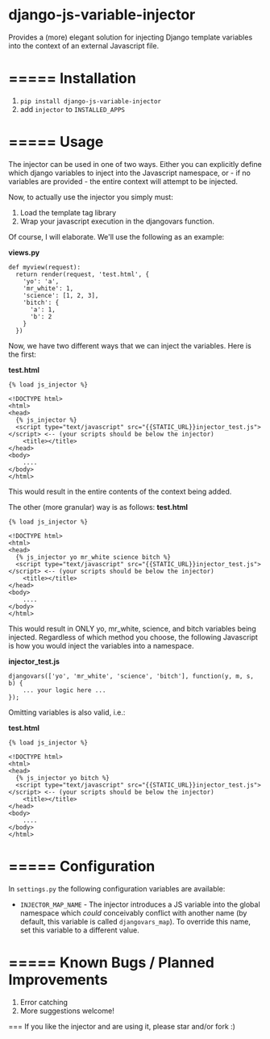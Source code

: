 django-js-variable-injector
===========================

Provides a (more) elegant solution for injecting Django template variables into the context of an external Javascript file.

=====
Installation
=====
1. ``pip install django-js-variable-injector``
2. add ``injector`` to ``INSTALLED_APPS``

=====
Usage
=====
The injector can be used in one of two ways. Either you can explicitly define which django variables to inject into the Javascript namespace, or - if no variables are provided - the entire context will attempt to be injected.

Now, to actually use the injector you simply must:

1. Load the template tag library
2. Wrap your javascript execution in the djangovars function.

Of course, I will elaborate. We'll use the following as an example:

**views.py**
````
def myview(request):
  return render(request, 'test.html', {
    'yo': 'a',
    'mr_white': 1,
    'science': [1, 2, 3],
    'bitch': {
      'a': 1,
      'b': 2
    }
  })
````


Now, we have two different ways that we can inject the variables. Here is the first:

**test.html**
````
{% load js_injector %}

<!DOCTYPE html>
<html>
<head>
  {% js_injector %}
  <script type="text/javascript" src="{{STATIC_URL}}injector_test.js"></script> <-- (your scripts should be below the injector)
	<title></title>
</head>
<body>
	....
</body>
</html>
````
This would result in the entire contents of the context being added. 

The other (more granular) way is as follows:
**test.html**
````
{% load js_injector %}

<!DOCTYPE html>
<html>
<head>
  {% js_injector yo mr_white science bitch %}
  <script type="text/javascript" src="{{STATIC_URL}}injector_test.js"></script> <-- (your scripts should be below the injector)
	<title></title>
</head>
<body>
	....
</body>
</html>
````
This would result in ONLY yo, mr_white, science, and bitch variables being injected. Regardless of which method you choose, the following Javascript is how you would inject the variables into a namespace.

**injector_test.js**
````
djangovars(['yo', 'mr_white', 'science', 'bitch'], function(y, m, s, b) {
    ... your logic here ...
});
````

Omitting variables is also valid, i.e.:

**test.html**
````
{% load js_injector %}

<!DOCTYPE html>
<html>
<head>
  {% js_injector yo bitch %}
  <script type="text/javascript" src="{{STATIC_URL}}injector_test.js"></script> <-- (your scripts should be below the injector)
	<title></title>
</head>
<body>
	....
</body>
</html>
````

=====
Configuration
=====
In ``settings.py`` the following configuration variables are available:

* ``INJECTOR_MAP_NAME`` - The injector introduces a JS variable into the global namespace which *could* conceivably conflict with another name (by default, this variable is called ``djangovars_map``). To override this name, set this variable to a different value.


=====
Known Bugs / Planned Improvements
=====
1. Error catching
2. More suggestions welcome!


===
If you like the injector and are using it, please star and/or fork :)


